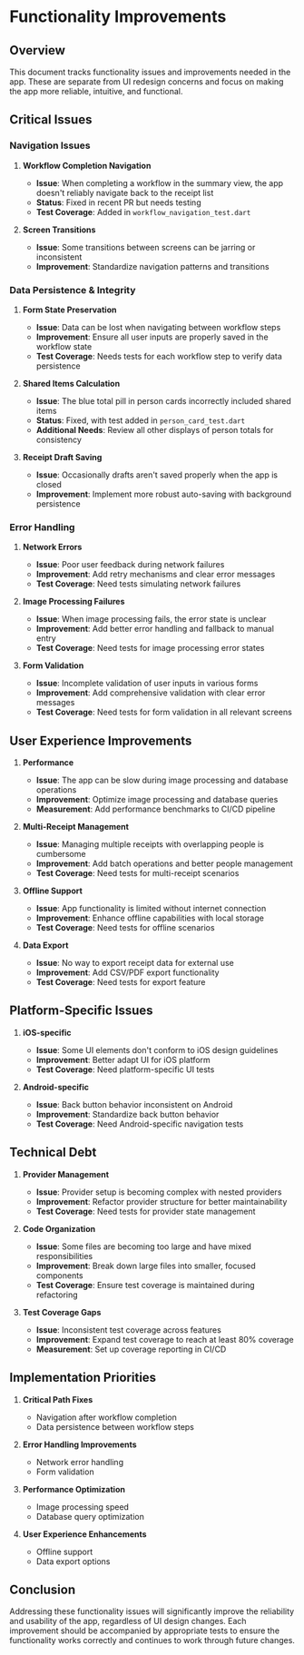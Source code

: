 # Functionality Improvements

## Overview

This document tracks functionality issues and improvements needed in the app. These are separate from UI redesign concerns and focus on making the app more reliable, intuitive, and functional.

## Critical Issues

### Navigation Issues

1. **Workflow Completion Navigation**
   - **Issue**: When completing a workflow in the summary view, the app doesn't reliably navigate back to the receipt list
   - **Status**: Fixed in recent PR but needs testing
   - **Test Coverage**: Added in `workflow_navigation_test.dart`

2. **Screen Transitions**
   - **Issue**: Some transitions between screens can be jarring or inconsistent
   - **Improvement**: Standardize navigation patterns and transitions

### Data Persistence & Integrity

1. **Form State Preservation**
   - **Issue**: Data can be lost when navigating between workflow steps
   - **Improvement**: Ensure all user inputs are properly saved in the workflow state
   - **Test Coverage**: Needs tests for each workflow step to verify data persistence

2. **Shared Items Calculation**
   - **Issue**: The blue total pill in person cards incorrectly included shared items
   - **Status**: Fixed, with test added in `person_card_test.dart`
   - **Additional Needs**: Review all other displays of person totals for consistency

3. **Receipt Draft Saving**
   - **Issue**: Occasionally drafts aren't saved properly when the app is closed
   - **Improvement**: Implement more robust auto-saving with background persistence

### Error Handling

1. **Network Errors**
   - **Issue**: Poor user feedback during network failures
   - **Improvement**: Add retry mechanisms and clear error messages
   - **Test Coverage**: Need tests simulating network failures

2. **Image Processing Failures**
   - **Issue**: When image processing fails, the error state is unclear
   - **Improvement**: Add better error handling and fallback to manual entry
   - **Test Coverage**: Need tests for image processing error states

3. **Form Validation**
   - **Issue**: Incomplete validation of user inputs in various forms
   - **Improvement**: Add comprehensive validation with clear error messages
   - **Test Coverage**: Need tests for form validation in all relevant screens

## User Experience Improvements

1. **Performance**
   - **Issue**: The app can be slow during image processing and database operations
   - **Improvement**: Optimize image processing and database queries
   - **Measurement**: Add performance benchmarks to CI/CD pipeline

2. **Multi-Receipt Management**
   - **Issue**: Managing multiple receipts with overlapping people is cumbersome
   - **Improvement**: Add batch operations and better people management
   - **Test Coverage**: Need tests for multi-receipt scenarios

3. **Offline Support**
   - **Issue**: App functionality is limited without internet connection
   - **Improvement**: Enhance offline capabilities with local storage
   - **Test Coverage**: Need tests for offline scenarios

4. **Data Export**
   - **Issue**: No way to export receipt data for external use
   - **Improvement**: Add CSV/PDF export functionality
   - **Test Coverage**: Need tests for export feature

## Platform-Specific Issues

1. **iOS-specific**
   - **Issue**: Some UI elements don't conform to iOS design guidelines
   - **Improvement**: Better adapt UI for iOS platform
   - **Test Coverage**: Need platform-specific UI tests

2. **Android-specific**
   - **Issue**: Back button behavior inconsistent on Android
   - **Improvement**: Standardize back button behavior
   - **Test Coverage**: Need Android-specific navigation tests

## Technical Debt

1. **Provider Management**
   - **Issue**: Provider setup is becoming complex with nested providers
   - **Improvement**: Refactor provider structure for better maintainability
   - **Test Coverage**: Need tests for provider state management

2. **Code Organization**
   - **Issue**: Some files are becoming too large and have mixed responsibilities
   - **Improvement**: Break down large files into smaller, focused components
   - **Test Coverage**: Ensure test coverage is maintained during refactoring

3. **Test Coverage Gaps**
   - **Issue**: Inconsistent test coverage across features
   - **Improvement**: Expand test coverage to reach at least 80% coverage
   - **Measurement**: Set up coverage reporting in CI/CD

## Implementation Priorities

1. **Critical Path Fixes**
   - Navigation after workflow completion
   - Data persistence between workflow steps

2. **Error Handling Improvements**
   - Network error handling
   - Form validation

3. **Performance Optimization**
   - Image processing speed
   - Database query optimization

4. **User Experience Enhancements**
   - Offline support
   - Data export options

## Conclusion

Addressing these functionality issues will significantly improve the reliability and usability of the app, regardless of UI design changes. Each improvement should be accompanied by appropriate tests to ensure the functionality works correctly and continues to work through future changes. 